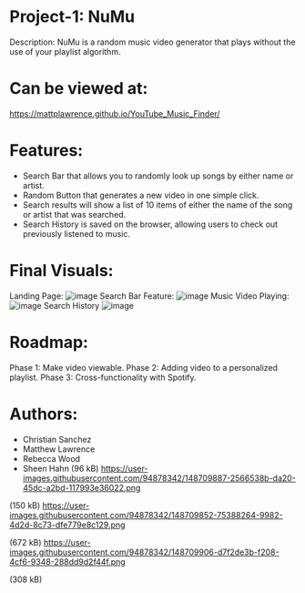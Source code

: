 # Project-1: NuMu

Description:
NuMu is a random music video generator that plays without the use of your playlist algorithm.

# Can be viewed at:

https://mattplawrence.github.io/YouTube_Music_Finder/

# Features:

- Search Bar that allows you to randomly look up songs by either name or artist.
- Random Button that generates a new video in one simple click.
- Search results will show a list of 10 items of either the name of the song or artist that was searched.
- Search History is saved on the browser, allowing users to check out previously listened to music.

# Final Visuals:

Landing Page:
![image](https://user-images.githubusercontent.com/94878342/148709887-2566538b-da20-45dc-a2bd-117993e36022.png)
Search Bar Feature:
![image](https://user-images.githubusercontent.com/94878342/148709852-75388264-9982-4d2d-8c73-dfe779e8c129.png)
Music Video Playing:
![image](https://user-images.githubusercontent.com/94878342/148709906-d7f2de3b-f208-4cf6-9348-288dd9d2f44f.png)
Search History
![image](https://user-images.githubusercontent.com/94878342/148709969-86687783-27ed-4052-bed9-294df4546f9c.png)

# Roadmap:

Phase 1: Make video viewable.
Phase 2: Adding video to a personalized playlist.
Phase 3: Cross-functionality with Spotify.

# Authors:

- Christian Sanchez
- Matthew Lawrence
- Rebecca Wood
- Sheen Hahn
  (96 kB)
  https://user-images.githubusercontent.com/94878342/148709887-2566538b-da20-45dc-a2bd-117993e36022.png

(150 kB)
https://user-images.githubusercontent.com/94878342/148709852-75388264-9982-4d2d-8c73-dfe779e8c129.png

(672 kB)
https://user-images.githubusercontent.com/94878342/148709906-d7f2de3b-f208-4cf6-9348-288dd9d2f44f.png

(308 kB)
